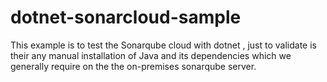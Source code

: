 # dotnet-sonarcloud-sample

This example is to test the Sonarqube cloud with dotnet , just to validate is their any manual installation of Java and its dependencies which we generally require on the the on-premises sonarqube server.


